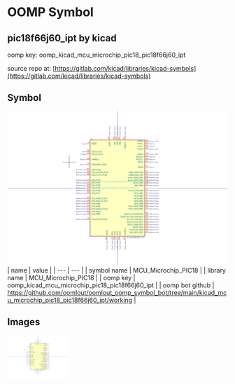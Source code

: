 # OOMP Symbol  
## pic18f66j60_ipt  by kicad  
  
oomp key: oomp_kicad_mcu_microchip_pic18_pic18f66j60_ipt  
  
source repo at: [https://gitlab.com/kicad/libraries/kicad-symbols](https://gitlab.com/kicad/libraries/kicad-symbols)  
## Symbol  
  
[![working.png](working_600.png)](working.png)  
| name | value | 
| --- | --- | 
| symbol name | MCU_Microchip_PIC18 | 
| library name | MCU_Microchip_PIC18 | 
| oomp key | oomp_kicad_mcu_microchip_pic18_pic18f66j60_ipt | 
| oomp bot github | https://github.com/oomlout/oomlout_oomp_symbol_bot/tree/main/kicad_mcu_microchip_pic18_pic18f66j60_ipt/working | 
## Images  
  
[![working.png](working_140.png)](working.png)  
